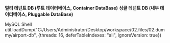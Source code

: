 **멀티 테넌트 DB (루트 데이터베이스, Container DataBase)**
**싱글 테넌트 DB (내부 데이터베이스, Pluggable DataBase)**

MySQL Shell
util.loadDump("C:/Users/Administrator/Desktop/workspace/02.files/02.dummy/airport-db", {threads: 16, deferTableIndexes: "all", ignoreVersion: true})
